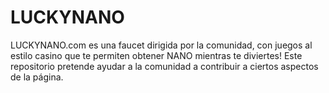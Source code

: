 # LUCKYNANO
LUCKYNANO.com es una faucet dirigida por la comunidad, con juegos al estilo casino que te permiten obtener NANO mientras te diviertes! Este repositorio pretende ayudar a la comunidad a contribuir a ciertos aspectos de la página.
